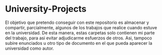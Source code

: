 # University-Projects

El objetivo que pretendo conseguir con este repositorio es almacenar y compartir, parcialmente, algunos de los trabajos que realice cuando estuve en la universidad. 
De esta manera, estas carpetas solo contienen mi parte del trabajo, para asi evitar adjudicarme esfuerzos de otros. Asi, tampoco subire enunciados u otro tipo de documento en el que pueda aparecer la universidad como autor.
